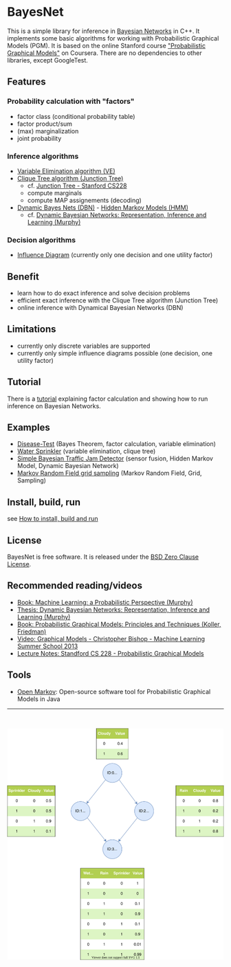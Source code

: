 # BayesNet
This is a simple library for inference in [Bayesian Networks](https://en.wikipedia.org/wiki/Bayesian_network) in C++. It implements some basic algorithms for working with Probabilistic Graphical Models (PGM). It is based on the online Stanford course ["Probabilistic Graphical Models"](https://www.coursera.org/specializations/probabilistic-graphical-models) on Coursera. There are no dependencies to other libraries, except GoogleTest.

## Features
### Probability calculation with "factors"
- factor class (conditional probability table)
- factor product/sum
- (max) marginalization
- joint probability
### Inference algorithms
 - [Variable Elimination algorithm (VE)](https://en.wikipedia.org/wiki/Variable_elimination)
 - [Clique Tree algorithm (Junction Tree)](https://en.wikipedia.org/wiki/Junction_tree_algorithm)
    - cf. [Junction Tree - Stanford CS228](https://ermongroup.github.io/cs228-notes/inference/jt/) 
    - compute marginals
    - compute MAP assignements (decoding)
 - [Dynamic Bayes Nets (DBN)](https://en.wikipedia.org/wiki/Dynamic_Bayesian_network) - [Hidden Markov Models (HMM)](https://en.wikipedia.org/wiki/Hidden_Markov_model)
    - cf. [Dynamic Bayesian Networks: Representation, Inference and Learning (Murphy)](https://www.cs.ubc.ca/~murphyk/Thesis/thesis.html)

### Decision algorithms
- [Influence Diagram](https://en.wikipedia.org/wiki/Influence_diagram) (currently only one decision and one utility factor)

## Benefit
- learn how to do exact inference and solve decision problems
- efficient exact inference with the Clique Tree algorithm (Junction Tree)
- online inference with Dynamical Bayesian Networks (DBN)

## Limitations
- currently only discrete variables are supported
- currently only simple influence diagrams possible (one decision, one utility factor)

## Tutorial
There is a [tutorial](doc/tutorial.ipynb) explaining factor calculation and showing how to run inference on Bayesian Networks.

## Examples
- [Disease-Test](examples/disease_test/disease_test.md) (Bayes Theorem, factor calculation, variable elimination)
- [Water Sprinkler](examples/water_sprinkler/water_sprinkler.md) (variable elimination, clique tree)
- [Simple Bayesian Traffic Jam Detector](examples/traffic_jam/traffic_jam.ipynb) (sensor fusion, Hidden Markov Model, Dynamic Bayesian Network)
- [Markov Random Field grid sampling](examples/grid_sampling/grid_sampling.ipynb) (Markov Random Field, Grid, Sampling)

## Install, build, run
see [How to install, build and run](install-build-run.md)

## License
BayesNet is free software. It is released under the [BSD Zero Clause License](LICENSE).

## Recommended reading/videos
- [Book: Machine Learning: a Probabilistic Perspective (Murphy)](https://probml.github.io/pml-book/book0.html)
- [Thesis: Dynamic Bayesian Networks: Representation, Inference and Learning (Murphy)](https://www.cs.ubc.ca/~murphyk/Thesis/thesis.html)
- [Book: Probabilistic Graphical Models: Principles and Techniques (Koller, Friedman)](https://mitpress.mit.edu/books/probabilistic-graphical-models)
- [Video: Graphical Models - Christopher Bishop - Machine Learning Summer School 2013](https://youtu.be/ju1Grt2hdko)
- [Lecture Notes: Standford CS 228 - Probabilistic Graphical Models](https://ermongroup.github.io/cs228-notes/)

## Tools
- [Open Markov](http://www.openmarkov.org/): Open-source software tool for Probabilistic Graphical Models in Java

---
<br>

![](examples/water_sprinkler/water_sprinkler.svg)
